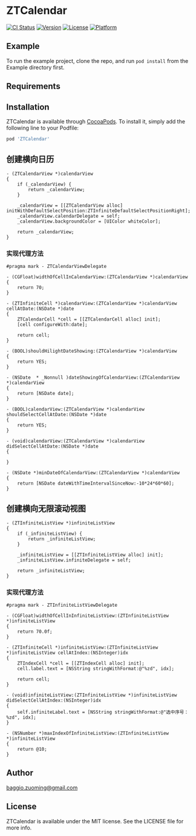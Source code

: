 # ZTCalendar

[![CI Status](https://img.shields.io/travis/baggio.zuoming@gmail.com/ZTCalendar.svg?style=flat)](https://travis-ci.org/baggio.zuoming@gmail.com/ZTCalendar)
[![Version](https://img.shields.io/cocoapods/v/ZTCalendar.svg?style=flat)](https://cocoapods.org/pods/ZTCalendar)
[![License](https://img.shields.io/cocoapods/l/ZTCalendar.svg?style=flat)](https://cocoapods.org/pods/ZTCalendar)
[![Platform](https://img.shields.io/cocoapods/p/ZTCalendar.svg?style=flat)](https://cocoapods.org/pods/ZTCalendar)

## Example

To run the example project, clone the repo, and run `pod install` from the Example directory first.

## Requirements

## Installation

ZTCalendar is available through [CocoaPods](https://cocoapods.org). To install
it, simply add the following line to your Podfile:

```ruby
pod 'ZTCalendar'
```

## 创建横向日历

```objc
- (ZTCalendarView *)calendarView
{
    if (_calendarView) {
        return _calendarView;
    }
    
    _calendarView = [[ZTCalendarView alloc] initWithDefaultSelectPosition:ZTInfiniteDefaultSelectPositionRight];
    _calendarView.calendarDelegate = self;
    _calendarView.backgroundColor = [UIColor whiteColor];
    
    return _calendarView;
}

```

### 实现代理方法

```objc
#pragma mark - ZTCalendarViewDelegate

- (CGFloat)widthOfCellInCalendarView:(ZTCalendarView *)calendarView
{
    return 70;
}

- (ZTInfiniteCell *)calendarView:(ZTCalendarView *)calendarView cellAtDate:(NSDate *)date
{
    ZTCalendarCell *cell = [[ZTCalendarCell alloc] init];
    [cell configureWith:date];
    
    return cell;
}

- (BOOL)shouldHilightDateShowing:(ZTCalendarView *)calendarView
{
    return YES;
}

- (NSDate  * _Nonnull )dateShowingOfCalendarView:(ZTCalendarView *)calendarView
{
    return [NSDate date];
}

- (BOOL)calendarView:(ZTCalendarView *)calendarView shouldSelectCellAtDate:(NSDate *)date
{
    return YES;
}

- (void)calendarView:(ZTCalendarView *)calendarView didSelectCellAtDate:(NSDate *)date
{
    
}

- (NSDate *)minDateOfCalendarView:(ZTCalendarView *)calendarView
{
    return [NSDate dateWithTimeIntervalSinceNow:-10*24*60*60];
}
```

## 创建横向无限滚动视图

```objc
- (ZTInfiniteListView *)infiniteListView
{
    if (_infiniteListView) {
        return _infiniteListView;
    }
    
    _infiniteListView = [[ZTInfiniteListView alloc] init];
    _infiniteListView.infiniteDelegate = self;
    
    return _infiniteListView;
}
```

### 实现代理方法

```objc
#pragma mark - ZTInfiniteListViewDelegate

- (CGFloat)widthOfCellInInfiniteListView:(ZTInfiniteListView *)infiniteListView
{
    return 70.0f;
}

- (ZTInfiniteCell *)infiniteListView:(ZTInfiniteListView *)infiniteListView cellAtIndex:(NSInteger)idx
{
    ZTIndexCell *cell = [[ZTIndexCell alloc] init];
    cell.label.text = [NSString stringWithFormat:@"%zd", idx];
    
    return cell;
}

- (void)infiniteListView:(ZTInfiniteListView *)infiniteListView didSelectCellAtIndex:(NSInteger)idx
{
    self.infiniteLabel.text = [NSString stringWithFormat:@"选中序号：%zd", idx];
}

- (NSNumber *)maxIndexOfInfiniteListView:(ZTInfiniteListView *)infiniteListView
{
    return @10;
}
```

## Author

baggio.zuoming@gmail.com

## License

ZTCalendar is available under the MIT license. See the LICENSE file for more info.

